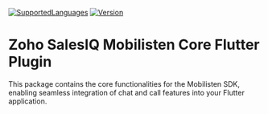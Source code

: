 [![SupportedLanguages](https://img.shields.io/badge/Platforms-iOS%20%7C%20%20Android-green.svg)](https://flutter.dev/) [![Version](https://img.shields.io/badge/version-0.0.2-blue.svg)](https://mobilisten.io/)

# Zoho SalesIQ Mobilisten Core Flutter Plugin

This package contains the core functionalities for the Mobilisten SDK, enabling seamless integration
of chat and call features into your Flutter application.